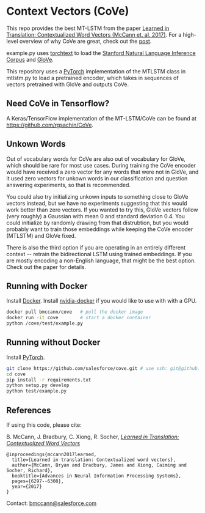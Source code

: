 # Context Vectors (CoVe)

This repo provides the best MT-LSTM from the paper [Learned in Translation: Contextualized Word Vectors (McCann et. al. 2017)](http://papers.nips.cc/paper/7209-learned-in-translation-contextualized-word-vectors.pdf).
For a high-level overview of why CoVe are great, check out the [post](https://einstein.ai/research/learned-in-translation-contextualized-word-vectors).

example.py uses [torchtext](https://github.com/pytorch/text/tree/master/torchtext) to load the [Stanford Natural Language Inference Corpus](https://nlp.stanford.edu/projects/snli/) and [GloVe](https://nlp.stanford.edu/projects/glove/).

This repository uses a [PyTorch](http://pytorch.org/) implementation of the MTLSTM class in mtlstm.py to load a pretrained encoder, 
which takes in sequences of vectors pretrained with GloVe and outputs CoVe.

## Need CoVe in Tensorflow?
A Keras/TensorFlow implementation of the MT-LSTM/CoVe can be found at https://github.com/rgsachin/CoVe.

## Unkown Words

Out of vocabulary words for CoVe are also out of vocabulary for GloVe, which should be rare for most use cases. During training the CoVe encoder would have received a zero vector for any words that were not in GloVe, and it used zero vectors for unkown words in our classification and question answering experiments, so that is recommended.

You could also try initializing unkown inputs to something close to GloVe vectors instead, but we have no experiments suggesting that this would work better than zero vectors. If you wanted to try this, GloVe vectors follow (very roughly) a Gaussian with mean 0 and standard deviation 0.4. You could initialize by randomly drawing from that distrubtion, but you would probably want to train those embeddings while keeping the CoVe encoder (MTLSTM) and GloVe fixed.

There is also the third option if you are operating in an entirely different context -- retrain the bidirectional LSTM using trained embeddings. If you are mostly encoding a non-English language, that might be the best option. Check out the paper for details.

## Running with Docker

Install [Docker](https://www.docker.com/get-docker).
Install [nvidia-docker](https://github.com/NVIDIA/nvidia-docker) if you would like to use with with a GPU.

```bash
docker pull bmccann/cove   # pull the docker image
docker run -it cove        # start a docker container
python /cove/test/example.py
```

## Running without Docker

Install [PyTorch](http://pytorch.org/).

```bash 
git clone https://github.com/salesforce/cove.git # use ssh: git@github.com:salesforce/cove.git
cd cove
pip install -r requirements.txt
python setup.py develop
python test/example.py
```


## References

If using this code, please cite:

   B. McCann, J. Bradbury, C. Xiong, R. Socher, [*Learned in Translation: Contextualized Word Vectors*](http://papers.nips.cc/paper/7209-learned-in-translation-contextualized-word-vectors.pdf)

```
@inproceedings{mccann2017learned,
  title={Learned in translation: Contextualized word vectors},
  author={McCann, Bryan and Bradbury, James and Xiong, Caiming and Socher, Richard},
  booktitle={Advances in Neural Information Processing Systems},
  pages={6297--6308},
  year={2017}
}
```

Contact: [bmccann@salesforce.com](mailto:bmccann@salesforce.com)
